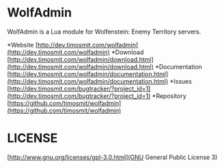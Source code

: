 # WolfAdmin
WolfAdmin is a Lua module for Wolfenstein: Enemy Territory servers.

*Website [http://dev.timosmit.com/wolfadmin](http://dev.timosmit.com/wolfadmin)
*Download [http://dev.timosmit.com/wolfadmin/download.html](http://dev.timosmit.com/wolfadmin/download.html)
*Documentation [http://dev.timosmit.com/wolfadmin/documentation.html](http://dev.timosmit.com/wolfadmin/documentation.html)
*Issues [http://dev.timosmit.com/bugtracker/?project_id=1](http://dev.timosmit.com/bugtracker/?project_id=1)
*Repository [https://github.com/timosmit/wolfadmin](https://github.com/timosmit/wolfadmin)

LICENSE
============
[http://www.gnu.org/licenses/gpl-3.0.html](GNU General Public License 3)
